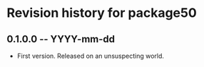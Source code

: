 # Revision history for package50

## 0.1.0.0 -- YYYY-mm-dd

* First version. Released on an unsuspecting world.
